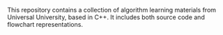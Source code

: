 This repository contains a collection of algorithm learning materials from Universal University, based in C++. It includes both source code and flowchart representations.
